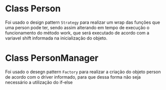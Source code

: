 # Class Person
Foi usado o design pattern `Strategy` para realizar um wrap das funções que uma person pode ter, sendo assim alterando em tempo de execução o funcionamento do método work, que será executado de acordo com a variavel shift informada na inicialização do objeto.

# Class PersonManager
Foi usado o desegn pattern `Factory` para realizar a criação do objeto person de acordo com o driver informado, para que dessa forma não seja necessário a utilização do if-else
